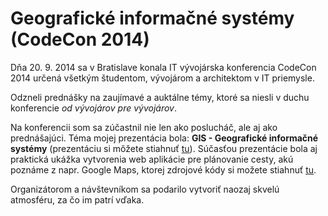 # Geografické informačné systémy (CodeCon 2014)

Dňa 20. 9. 2014 sa v Bratislave konala IT vývojárska konferencia CodeCon 2014 určená všetkým študentom, vývojárom a architektom v IT priemysle. 

Odzneli prednášky na zaujímavé a auktálne témy, ktoré sa niesli v duchu konferencie *od vývojárov pre vývojárov*.

Na konferencii som sa zúčastnil nie len ako poslucháč, ale aj ako prednášajúci. Téma mojej prezentácia bola: **GIS - Geografické informačné systémy** (prezentáciu si môžete stiahnuť [tu](/blog/docs/codecon-2014/martin-sutka-codecon-2014.zip)). Súčasťou prezentácie bola aj praktická ukážka vytvorenia web aplikácie pre plánovanie cesty, akú poznáme z napr. Google Maps, ktorej zdrojové kódy si možete stiahnuť [tu](/blog/docs/codecon-2014/demo-routetask.zip).

Organizátorom a návštevníkom sa podarilo vytvoriť naozaj skvelú atmosféru, za čo im patrí vďaka.